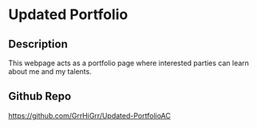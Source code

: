 # Updated Portfolio

## Description
This webpage acts as a portfolio page where interested parties can learn about me and my talents.

## Github Repo
https://github.com/GrrHiGrr/Updated-PortfolioAC

